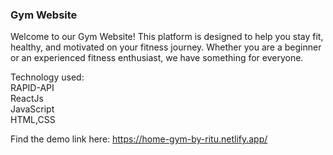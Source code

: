 
### Gym Website
Welcome to our Gym Website! This platform is designed to help you stay fit, healthy, and motivated on your fitness journey. Whether you are a beginner or an experienced fitness enthusiast, we have something for everyone.

Technology used:<br>
RAPID-API<br>
ReactJs<br>
JavaScript<br>
HTML,CSS<br>

Find the demo link here: https://home-gym-by-ritu.netlify.app/
